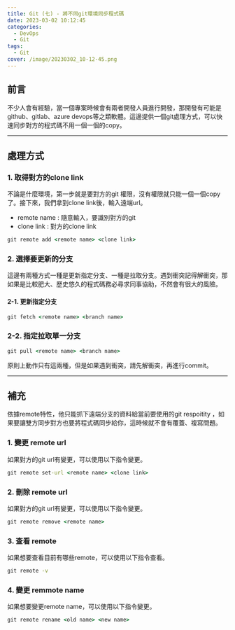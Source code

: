 ```yaml
---
title: Git (七) - 將不同git環境同步程式碼
date: 2023-03-02 10:12:45
categories: 
  - DevOps
  - Git
tags: 
  - Git
cover: /image/20230302_10-12-45.png
---
```


## 前言
不少人會有經驗，當一個專案時候會有兩者開發人員進行開發，那開發有可能是 github、gitlab、azure devops等之類軟體。這邊提供一個git處理方式，可以快速同步對方的程式碼不用一個一個的copy。

---
## 處理方式
### 1. 取得對方的clone link
不論是什麼環境，第一步就是要對方的git 權限，沒有權限就只能一個一個copy了。接下來，我們拿到clone link後，輸入遠端url。
- remote name : 隨意輸入，要識別對方的git
- clone link : 對方的clone link
```cmd
git remote add <remote name> <clone link>
```
### 2. 選擇要更新的分支
這邊有兩種方式一種是更新指定分支、一種是拉取分支。遇到衝突記得解衝突，那如果是比較肥大、歷史悠久的程式碼務必尋求同事協助，不然會有很大的風險。
#### 2-1. 更新指定分支
```cmd
git fetch <remote name> <branch name>
```

### 2-2. 指定拉取單一分支
```cmd
git pull <remote name> <branch name>
```

原則上動作只有這兩種，但是如果遇到衝突，請先解衝突，再進行commit。

---

## 補充
依據remote特性，他只能抓下遠端分支的資料給當前要使用的git respoitity ，如果要讓雙方同步對方也要將程式碼同步給你，這時候就不會有覆蓋、複寫問題。

### 1. 變更 remote url 
如果對方的git url有變更，可以使用以下指令變更。
```cmd
git remote set-url <remote name> <clone link>
```

### 2. 刪除 remote url
如果對方的git url有變更，可以使用以下指令變更。
```cmd
git remote remove <remote name>
```

### 3. 查看 remote
如果想要查看目前有哪些remote，可以使用以下指令查看。
```cmd
git remote -v
```

### 4. 變更 remmote name
如果想要變更remote name，可以使用以下指令變更。
```cmd
git remote rename <old name> <new name>
```

